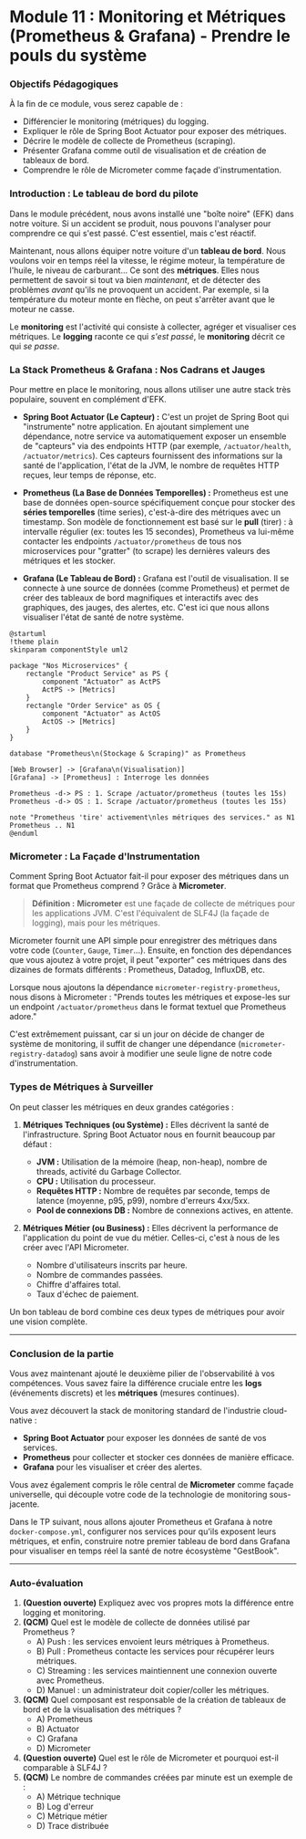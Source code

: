 # Module 11 : Monitoring et Métriques (Prometheus & Grafana) - Prendre le pouls du système

### Objectifs Pédagogiques

À la fin de ce module, vous serez capable de :
*   Différencier le monitoring (métriques) du logging.
*   Expliquer le rôle de Spring Boot Actuator pour exposer des métriques.
*   Décrire le modèle de collecte de Prometheus (scraping).
*   Présenter Grafana comme outil de visualisation et de création de tableaux de bord.
*   Comprendre le rôle de Micrometer comme façade d'instrumentation.

### Introduction : Le tableau de bord du pilote

Dans le module précédent, nous avons installé une "boîte noire" (EFK) dans notre voiture. Si un accident se produit, nous pouvons l'analyser pour comprendre ce qui s'est passé. C'est essentiel, mais c'est réactif.

Maintenant, nous allons équiper notre voiture d'un **tableau de bord**. Nous voulons voir en temps réel la vitesse, le régime moteur, la température de l'huile, le niveau de carburant... Ce sont des **métriques**. Elles nous permettent de savoir si tout va bien *maintenant*, et de détecter des problèmes *avant* qu'ils ne provoquent un accident. Par exemple, si la température du moteur monte en flèche, on peut s'arrêter avant que le moteur ne casse.

Le **monitoring** est l'activité qui consiste à collecter, agréger et visualiser ces métriques. Le **logging** raconte ce qui *s'est passé*, le **monitoring** décrit ce qui *se passe*.

### La Stack Prometheus & Grafana : Nos Cadrans et Jauges

Pour mettre en place le monitoring, nous allons utiliser une autre stack très populaire, souvent en complément d'EFK.

*   **Spring Boot Actuator (Le Capteur) :** C'est un projet de Spring Boot qui "instrumente" notre application. En ajoutant simplement une dépendance, notre service va automatiquement exposer un ensemble de "capteurs" via des endpoints HTTP (par exemple, `/actuator/health`, `/actuator/metrics`). Ces capteurs fournissent des informations sur la santé de l'application, l'état de la JVM, le nombre de requêtes HTTP reçues, leur temps de réponse, etc.

*   **Prometheus (La Base de Données Temporelles) :** Prometheus est une base de données open-source spécifiquement conçue pour stocker des **séries temporelles** (time series), c'est-à-dire des métriques avec un timestamp. Son modèle de fonctionnement est basé sur le **pull** (tirer) : à intervalle régulier (ex: toutes les 15 secondes), Prometheus va lui-même contacter les endpoints `/actuator/prometheus` de tous nos microservices pour "gratter" (to scrape) les dernières valeurs des métriques et les stocker.

*   **Grafana (Le Tableau de Bord) :** Grafana est l'outil de visualisation. Il se connecte à une source de données (comme Prometheus) et permet de créer des tableaux de bord magnifiques et interactifs avec des graphiques, des jauges, des alertes, etc. C'est ici que nous allons visualiser l'état de santé de notre système.

```plantuml
@startuml
!theme plain
skinparam componentStyle uml2

package "Nos Microservices" {
    rectangle "Product Service" as PS {
        component "Actuator" as ActPS
        ActPS -> [Metrics]
    }
    rectangle "Order Service" as OS {
        component "Actuator" as ActOS
        ActOS -> [Metrics]
    }
}

database "Prometheus\n(Stockage & Scraping)" as Prometheus

[Web Browser] -> [Grafana\n(Visualisation)]
[Grafana] -> [Prometheus] : Interroge les données

Prometheus -d-> PS : 1. Scrape /actuator/prometheus (toutes les 15s)
Prometheus -d-> OS : 1. Scrape /actuator/prometheus (toutes les 15s)

note "Prometheus 'tire' activement\nles métriques des services." as N1
Prometheus .. N1
@enduml
```

### Micrometer : La Façade d'Instrumentation

Comment Spring Boot Actuator fait-il pour exposer des métriques dans un format que Prometheus comprend ? Grâce à **Micrometer**.

> **Définition :** **Micrometer** est une façade de collecte de métriques pour les applications JVM. C'est l'équivalent de SLF4J (la façade de logging), mais pour les métriques.

Micrometer fournit une API simple pour enregistrer des métriques dans votre code (`Counter`, `Gauge`, `Timer`...). Ensuite, en fonction des dépendances que vous ajoutez à votre projet, il peut "exporter" ces métriques dans des dizaines de formats différents : Prometheus, Datadog, InfluxDB, etc.

Lorsque nous ajoutons la dépendance `micrometer-registry-prometheus`, nous disons à Micrometer : "Prends toutes les métriques et expose-les sur un endpoint `/actuator/prometheus` dans le format textuel que Prometheus adore."

C'est extrêmement puissant, car si un jour on décide de changer de système de monitoring, il suffit de changer une dépendance (`micrometer-registry-datadog`) sans avoir à modifier une seule ligne de notre code d'instrumentation.

### Types de Métriques à Surveiller

On peut classer les métriques en deux grandes catégories :

1.  **Métriques Techniques (ou Système) :** Elles décrivent la santé de l'infrastructure. Spring Boot Actuator nous en fournit beaucoup par défaut :
    *   **JVM :** Utilisation de la mémoire (heap, non-heap), nombre de threads, activité du Garbage Collector.
    *   **CPU :** Utilisation du processeur.
    *   **Requêtes HTTP :** Nombre de requêtes par seconde, temps de latence (moyenne, p95, p99), nombre d'erreurs 4xx/5xx.
    *   **Pool de connexions DB :** Nombre de connexions actives, en attente.

2.  **Métriques Métier (ou Business) :** Elles décrivent la performance de l'application du point de vue du métier. Celles-ci, c'est à nous de les créer avec l'API Micrometer.
    *   Nombre d'utilisateurs inscrits par heure.
    *   Nombre de commandes passées.
    *   Chiffre d'affaires total.
    *   Taux d'échec de paiement.

Un bon tableau de bord combine ces deux types de métriques pour avoir une vision complète.

---

### Conclusion de la partie

Vous avez maintenant ajouté le deuxième pilier de l'observabilité à vos compétences. Vous savez faire la différence cruciale entre les **logs** (événements discrets) et les **métriques** (mesures continues).

Vous avez découvert la stack de monitoring standard de l'industrie cloud-native :
*   **Spring Boot Actuator** pour exposer les données de santé de vos services.
*   **Prometheus** pour collecter et stocker ces données de manière efficace.
*   **Grafana** pour les visualiser et créer des alertes.

Vous avez également compris le rôle central de **Micrometer** comme façade universelle, qui découple votre code de la technologie de monitoring sous-jacente.

Dans le TP suivant, nous allons ajouter Prometheus et Grafana à notre `docker-compose.yml`, configurer nos services pour qu'ils exposent leurs métriques, et enfin, construire notre premier tableau de bord dans Grafana pour visualiser en temps réel la santé de notre écosystème "GestBook".

---

### Auto-évaluation

1.  **(Question ouverte)** Expliquez avec vos propres mots la différence entre logging et monitoring.
2.  **(QCM)** Quel est le modèle de collecte de données utilisé par Prometheus ?
    *   A) Push : les services envoient leurs métriques à Prometheus.
    *   B) Pull : Prometheus contacte les services pour récupérer leurs métriques.
    *   C) Streaming : les services maintiennent une connexion ouverte avec Prometheus.
    *   D) Manuel : un administrateur doit copier/coller les métriques.
3.  **(QCM)** Quel composant est responsable de la création de tableaux de bord et de la visualisation des métriques ?
    *   A) Prometheus
    *   B) Actuator
    *   C) Grafana
    *   D) Micrometer
4.  **(Question ouverte)** Quel est le rôle de Micrometer et pourquoi est-il comparable à SLF4J ?
5.  **(QCM)** Le nombre de commandes créées par minute est un exemple de :
    *   A) Métrique technique
    *   B) Log d'erreur
    *   C) Métrique métier
    *   D) Trace distribuée